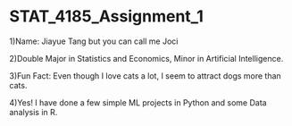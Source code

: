# STAT_4185_Assignment_1

1)Name: Jiayue Tang but you can call me Joci <br />


2)Double Major in Statistics and Economics, Minor in Artificial Intelligence. <br />


3)Fun Fact: Even though I love cats a lot, I seem to attract dogs more than cats. <br />


4)Yes! I have done a few simple ML projects in Python and some Data analysis in R. <br />

